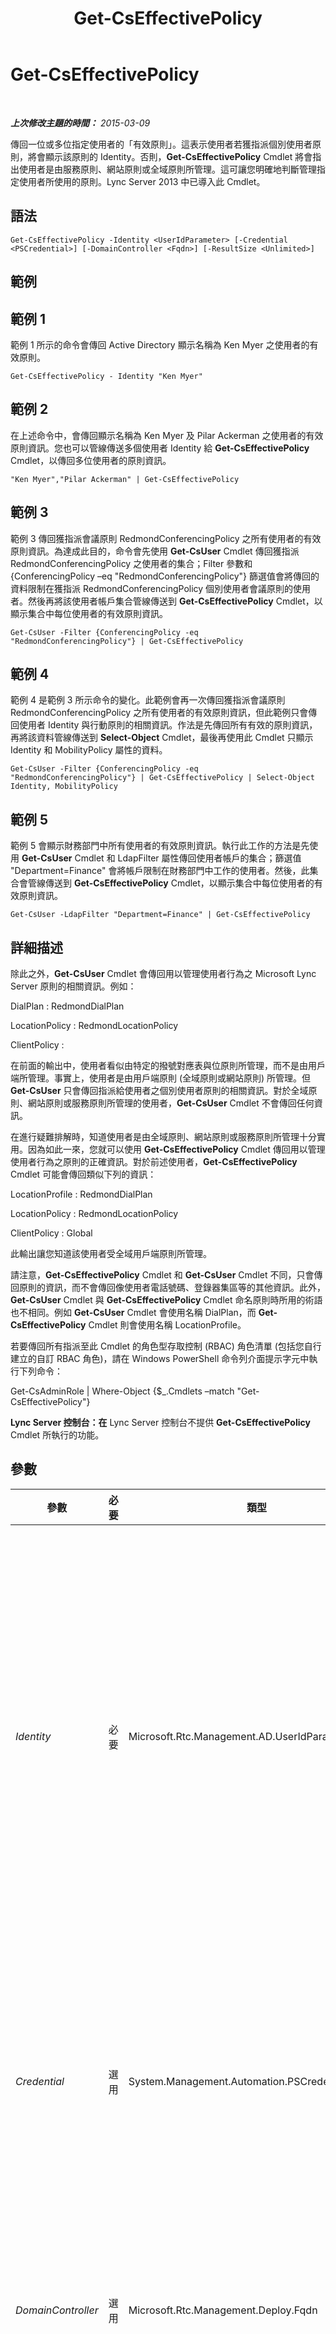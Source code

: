 ﻿---
title: Get-CsEffectivePolicy
TOCTitle: Get-CsEffectivePolicy
ms:assetid: 03b2984f-3a24-4b8d-bcaf-5049de9e2556
ms:mtpsurl: https://technet.microsoft.com/zh-tw/library/JJ204636(v=OCS.15)
ms:contentKeyID: 49289933
ms.date: 08/10/2015
mtps_version: v=OCS.15
ms.translationtype: HT
---

# Get-CsEffectivePolicy

 

_**上次修改主題的時間：** 2015-03-09_

傳回一位或多位指定使用者的「有效原則」。這表示使用者若獲指派個別使用者原則，將會顯示該原則的 Identity。否則，**Get-CsEffectivePolicy** Cmdlet 將會指出使用者是由服務原則、網站原則或全域原則所管理。這可讓您明確地判斷管理指定使用者所使用的原則。Lync Server 2013 中已導入此 Cmdlet。

## 語法

    Get-CsEffectivePolicy -Identity <UserIdParameter> [-Credential <PSCredential>] [-DomainController <Fqdn>] [-ResultSize <Unlimited>]

## 範例

## 範例 1

範例 1 所示的命令會傳回 Active Directory 顯示名稱為 Ken Myer 之使用者的有效原則。

    Get-CsEffectivePolicy - Identity "Ken Myer"

## 範例 2

在上述命令中，會傳回顯示名稱為 Ken Myer 及 Pilar Ackerman 之使用者的有效原則資訊。您也可以管線傳送多個使用者 Identity 給 **Get-CsEffectivePolicy** Cmdlet，以傳回多位使用者的原則資訊。

    "Ken Myer","Pilar Ackerman" | Get-CsEffectivePolicy

## 範例 3

範例 3 傳回獲指派會議原則 RedmondConferencingPolicy 之所有使用者的有效原則資訊。為達成此目的，命令會先使用 **Get-CsUser** Cmdlet 傳回獲指派 RedmondConferencingPolicy 之使用者的集合；Filter 參數和 {ConferencingPolicy –eq "RedmondConferencingPolicy"} 篩選值會將傳回的資料限制在獲指派 RedmondConferencingPolicy 個別使用者會議原則的使用者。然後再將該使用者帳戶集合管線傳送到 **Get-CsEffectivePolicy** Cmdlet，以顯示集合中每位使用者的有效原則資訊。

    Get-CsUser -Filter {ConferencingPolicy -eq "RedmondConferencingPolicy"} | Get-CsEffectivePolicy

## 範例 4

範例 4 是範例 3 所示命令的變化。此範例會再一次傳回獲指派會議原則 RedmondConferencingPolicy 之所有使用者的有效原則資訊，但此範例只會傳回使用者 Identity 與行動原則的相關資訊。作法是先傳回所有有效的原則資訊，再將該資料管線傳送到 **Select-Object** Cmdlet，最後再使用此 Cmdlet 只顯示 Identity 和 MobilityPolicy 屬性的資料。

    Get-CsUser -Filter {ConferencingPolicy -eq "RedmondConferencingPolicy"} | Get-CsEffectivePolicy | Select-Object Identity, MobilityPolicy

## 範例 5

範例 5 會顯示財務部門中所有使用者的有效原則資訊。執行此工作的方法是先使用 **Get-CsUser** Cmdlet 和 LdapFilter 屬性傳回使用者帳戶的集合；篩選值 "Department=Finance" 會將帳戶限制在財務部門中工作的使用者。然後，此集合會管線傳送到 **Get-CsEffectivePolicy** Cmdlet，以顯示集合中每位使用者的有效原則資訊。

    Get-CsUser -LdapFilter "Department=Finance" | Get-CsEffectivePolicy

## 詳細描述

除此之外，**Get-CsUser** Cmdlet 會傳回用以管理使用者行為之 Microsoft Lync Server 原則的相關資訊。例如：

DialPlan : RedmondDialPlan

LocationPolicy : RedmondLocationPolicy

ClientPolicy :

在前面的輸出中，使用者看似由特定的撥號對應表與位原則所管理，而不是由用戶端所管理。事實上，使用者是由用戶端原則 (全域原則或網站原則) 所管理。但 **Get-CsUser** 只會傳回指派給使用者之個別使用者原則的相關資訊。對於全域原則、網站原則或服務原則所管理的使用者，**Get-CsUser** Cmdlet 不會傳回任何資訊。

在進行疑難排解時，知道使用者是由全域原則、網站原則或服務原則所管理十分實用。因為如此一來，您就可以使用 **Get-CsEffectivePolicy** Cmdlet 傳回用以管理使用者行為之原則的正確資訊。對於前述使用者，**Get-CsEffectivePolicy** Cmdlet 可能會傳回類似下列的資訊：

LocationProfile : RedmondDialPlan

LocationPolicy : RedmondLocationPolicy

ClientPolicy : Global

此輸出讓您知道該使用者受全域用戶端原則所管理。

請注意，**Get-CsEffectivePolicy** Cmdlet 和 **Get-CsUser** Cmdlet 不同，只會傳回原則的資訊，而不會傳回像使用者電話號碼、登錄器集區等的其他資訊。此外，**Get-CsUser** Cmdlet 與 **Get-CsEffectivePolicy** Cmdlet 命名原則時所用的術語也不相同。例如 **Get-CsUser** Cmdlet 會使用名稱 DialPlan，而 **Get-CsEffectivePolicy** Cmdlet 則會使用名稱 LocationProfile。

若要傳回所有指派至此 Cmdlet 的角色型存取控制 (RBAC) 角色清單 (包括您自行建立的自訂 RBAC 角色)，請在 Windows PowerShell 命令列介面提示字元中執行下列命令：

Get-CsAdminRole | Where-Object {$\_.Cmdlets –match "Get-CsEffectivePolicy"}

**Lync Server 控制台：在** Lync Server 控制台不提供 **Get-CsEffectivePolicy** Cmdlet 所執行的功能。

## 參數


<table>
<colgroup>
<col style="width: 25%" />
<col style="width: 25%" />
<col style="width: 25%" />
<col style="width: 25%" />
</colgroup>
<thead>
<tr class="header">
<th>參數</th>
<th>必要</th>
<th>類型</th>
<th>說明</th>
</tr>
</thead>
<tbody>
<tr class="odd">
<td><p><em>Identity</em></p></td>
<td><p>必要</p></td>
<td><p>Microsoft.Rtc.Management.AD.UserIdParameter</p></td>
<td><p>指出要計算有效原則設定之使用者帳戶的 Identity。使用者 Identity 可以使用下列其中一種格式加以指定：1) 使用者的 SIP 位址；2) 使用者的使用者主體名稱 (UPN)；3) 使用者的網域名稱和登入名稱，必須是「網域\登入」格式 (如 litwareinc\kenmyer)；4) 使用者的 Active Directory 顯示名稱 (如 Ken Myer)。您也可以利用使用者的 Active Directory 辨別名稱來參考使用者帳戶。</p>
<p>使用「顯示名稱」做為使用者 Identity 時，可以使用星號 (*) 萬用字元。例如，若 Identity 為 &quot;* Smith&quot;，將會傳回所有顯示名稱結尾為 &quot; Smith&quot; 字串值的使用者。</p></td>
</tr>
<tr class="even">
<td><p><em>Credential</em></p></td>
<td><p>選用</p></td>
<td><p>System.Management.Automation.PSCredential</p></td>
<td><p>可讓您使用替代認證來執行 Get-CsEffectivePolicy Cmdlet。如果您用於登入 Windows 的帳戶不具有使用使用者物件所需的必要權限，就可能要此參數。</p>
<p>若要使用 Credential 參數，您必須先使用 <strong>Get-Credential</strong> Cmdlet 來建立 PSCredential 物件。如需詳細資訊，請參閱 <strong>Get-Credential</strong> Cmdlet 說明主題。</p></td>
</tr>
<tr class="odd">
<td><p><em>DomainController</em></p></td>
<td><p>選用</p></td>
<td><p>Microsoft.Rtc.Management.Deploy.Fqdn</p></td>
<td><p>可讓您連線至指定的網域控制站擷取使用者資訊。若要連線至特定的網域控制站，請加入 DomainController 參數，並緊接其後指定完整網域名稱 (FQDN)。例如：</p>
<p>-DomainController &quot;atl-dc-001.litwareinc.com&quot;</p></td>
</tr>
<tr class="even">
<td><p><em>ResultSize</em></p></td>
<td><p>選用</p></td>
<td><p>Microsoft.Rtc.Management.ADConnect.Core.Unlimited</p></td>
<td><p>可讓您限制 Cmdlet 傳回的記錄數。例如，若要傳回七位使用者 (不考慮樹系中的使用者數目)，請加入 ResultSize 參數並將參數值設為 7。請注意，此法無法保證傳回哪七位使用者。</p>
<p>結果大小可以設為 0 到 2147483647 的任何整數。如果設為 0，將只會執行命令而不會傳回資料。如果將 ResultSize 設為 7，但樹系中只有三位使用者，則命令完成時將只會傳回這三位使用者，而且不會出現錯誤。</p></td>
</tr>
</tbody>
</table>


## 輸入類型

字串或 Microsoft.Rtc.Management.ADConnect.Schema.ADUser 物件。**Get-CsEffectivePolicy** Cmdlet 接受管線傳送的字串值，代表已針對 Lync Server 啟用使用者帳戶的顯示名稱。此 Cmdlet 也接受管線傳送的 Active Directory 使用者物件執行個體。

## 傳回類型

**Get-CsEffectivePolicy** Cmdlet 會傳回 Microsoft.Rtc.Management.AD.Cmdlets.EffectivePolicies 物件的執行個體。

## 請參閱

#### 其他資源

[Get-CsUser](get-csuser.md)

